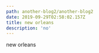 ```yaml
---
path: another-blog2/another-blog2
date: 2019-09-29T02:58:02.157Z
title: new orleans
description: 'no'
---
```

new orleans
